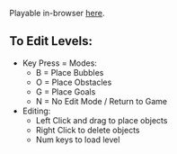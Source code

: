 Playable in-browser [here](https://jb-frog.itch.io/dont-pop-me-now).

## To Edit Levels:
- Key Press = Modes:
    - B = Place Bubbles
    - O = Place Obstacles
    - G = Place Goals
    - N = No Edit Mode / Return to Game
- Editing:
    - Left Click and drag to place objects
    - Right Click to delete objects
    - Num keys to load level
